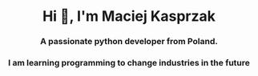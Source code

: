 <h1 align="center">Hi 👋, I'm Maciej Kasprzak</h1>
<h3 align="center">A passionate python developer from Poland.</h3>
<h3 align="center">I am learning programming to change industries in the future</h3>
